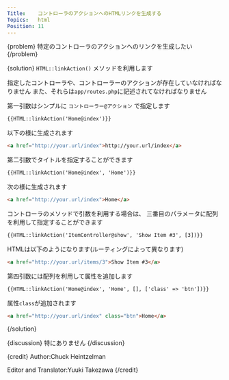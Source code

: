 ```yaml
---
Title:    コントローラのアクションへのHTMLリンクを生成する
Topics:   html
Position: 11
---
```


{problem}
特定のコントローラのアクションへのリンクを生成したい
{/problem}

{solution}
`HTML::linkAction()` メソッドを利用します

指定したコントローラや、コントローラーのアクションが存在していなければなりません
また、それらは`app/routes.php`に記述されてなければなりません

第一引数はシンプルに `コントローラー@アクション` で指定します

```html
{{HTML::linkAction('Home@index')}}
```

以下の様に生成されます

```html
<a href="http://your.url/index">http://your.url/index</a>
```

第二引数でタイトルを指定することができます

```html
{{HTML::linkAction('Home@index', 'Home')}}
```

次の様に生成されます

```html
<a href="http://your.url/index">Home</a>
```

コントローラのメソッドで引数を利用する場合は、
三番目のパラメータに配列を利用して指定することができます

```html
{{HTML::linkAction('ItemController@show', 'Show Item #3', [3])}}
```

HTMLは以下のようになります(ルーティングによって異なります)

```html
<a href="http://your.url/items/3">Show Item #3</a>
```

第四引数には配列を利用して属性を追加します

```html
{{HTML::linkAction('Home@index', 'Home', [], ['class' => 'btn'])}}
```

属性`class`が追加されます

```html
<a href="http://your.url/index" class="btn">Home</a>
```
{/solution}

{discussion}
特にありません
{/discussion}

{credit}
Author:Chuck Heintzelman

Editor and Translator:Yuuki Takezawa
{/credit}
